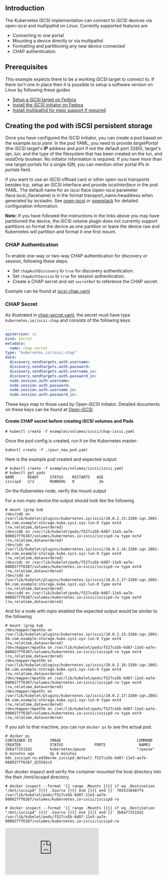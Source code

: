 ## Introduction

The Kubernetes iSCSI implementation can connect to iSCSI devices via open-iscsi and multipathd on Linux.
Currently supported features are
  * Connecting to one portal
  * Mounting a device directly or via multipathd
  * Formatting and partitioning any new device connected
  * CHAP authentication

## Prerequisites

This example expects there to be a working iSCSI target to connect to.
If there isn't one in place then it is possible to setup a software version on Linux by following these guides

  * [Setup a iSCSI target on Fedora](http://www.server-world.info/en/note?os=Fedora_21&p=iscsi)
  * [Install the iSCSI initiator on Fedora](http://www.server-world.info/en/note?os=Fedora_21&p=iscsi&f=2)
  * [Install multipathd for mpio support if required](https://web.archive.org/web/20180226211306/http://www.linuxstories.eu/2014/07/how-to-setup-dm-multipath-on-rhel.html)


## Creating the pod with iSCSI persistent storage

Once you have configured the iSCSI initiator, you can create a pod based on the example *iscsi.yaml*. In the pod YAML, you need to provide *targetPortal* (the iSCSI target's **IP** address and *port* if not the default port 3260), target's *iqn*, *lun*, and the type of the filesystem that has been created on the lun, and *readOnly* boolean. No initiator information is required. If you have more than one target portals for a single IQN, you can mention other portal IPs in *portals* field.

If you want to use an iSCSI offload card or other open-iscsi transports besides tcp, setup an iSCSI interface and provide *iscsiInterface* in the pod YAML. The default name for an iscsi iface (open-iscsi parameter iface.iscsi\_ifacename) is in the format transport\_name.hwaddress when generated by iscsiadm. See [open-iscsi](https://web.archive.org/web/20150208123331/http://www.open-iscsi.org/docs/README) or [openstack](http://docs.openstack.org/kilo/config-reference/content/iscsi-iface-config.html) for detailed configuration information.

**Note:** If you have followed the instructions in the links above you
may have partitioned the device, the iSCSI volume plugin does not
currently support partitions so format the device as one partition or leave the device raw and Kubernetes will partition and format it one first mount.

### CHAP Authentication

To enable one-way or two-way CHAP authentication for discovery or session, following these steps.

 * Set `chapAuthDiscovery` to `true` for discovery authentication.
 * Set `chapAuthSession` to `true` for session authentication.
 * Create a CHAP secret and set `secretRef` to reference the CHAP secret.


Example can be found at [iscsi-chap.yaml](iscsi-chap.yaml)

### CHAP Secret

As illustrated in [chap-secret.yaml](chap-secret.yaml), the secret must have type `kubernetes.io/iscsi-chap` and consists of the following keys:

```yaml
---
apiVersion: v1
kind: Secret
metadata:
  name: chap-secret
type: "kubernetes.io/iscsi-chap"
data:
  discovery.sendtargets.auth.username:
  discovery.sendtargets.auth.password:
  discovery.sendtargets.auth.username_in:
  discovery.sendtargets.auth.password_in:
  node.session.auth.username:
  node.session.auth.password:
  node.session.auth.username_in:
  node.session.auth.password_in:
```

These keys map to those used by Open-iSCSI initiator. Detailed documents on these keys can be found at [Open-iSCSI](https://github.com/open-iscsi/open-iscsi/blob/master/etc/iscsid.conf)

#### Create CHAP secret before creating iSCSI volumes and Pods

```console
# kubectl create -f examples/volumes/iscsi/chap-iscsi.yaml
```



Once the pod config is created, run it on the Kubernetes master:

```console
kubectl create -f ./your_new_pod.yaml
```

Here is the example pod created and expected output:

```console
# kubectl create -f examples/volumes/iscsi/iscsi.yaml
# kubectl get pods
NAME      READY     STATUS    RESTARTS   AGE
iscsipd   2/2       RUNNING   0           2m
```

On the Kubernetes node, verify the mount output

For a non mpio device the output should look like the following

```console
# mount |grep kub
/dev/sdb on /var/lib/kubelet/plugins/kubernetes.io/iscsi/10.0.2.15:3260-iqn.2001-04.com.example:storage.kube.sys1.xyz-lun-0 type ext4 (rw,relatime,data=ordered)
/dev/sdb on /var/lib/kubelet/pods/f527ca5b-6d87-11e5-aa7e-080027ff6387/volumes/kubernetes.io~iscsi/iscsipd-rw type ext4 (ro,relatime,data=ordered)
/dev/sdc on /var/lib/kubelet/plugins/kubernetes.io/iscsi/10.0.2.16:3260-iqn.2001-04.com.example:storage.kube.sys1.xyz-lun-0 type ext4 (rw,relatime,data=ordered)
/dev/sdc on /var/lib/kubelet/pods/f527ca5b-6d87-11e5-aa7e-080027ff6387/volumes/kubernetes.io~iscsi/iscsipd-rw type ext4 (rw,relatime,data=ordered)
/dev/sdd on /var/lib/kubelet/plugins/kubernetes.io/iscsi/10.0.2.17:3260-iqn.2001-04.com.example:storage.kube.sys1.xyz-lun-0 type ext4 (rw,relatime,data=ordered)
/dev/sdd on /var/lib/kubelet/pods/f527ca5b-6d87-11e5-aa7e-080027ff6387/volumes/kubernetes.io~iscsi/iscsipd-rw type ext4 (rw,relatime,data=ordered)
```

And for a node with mpio enabled the expected output would be similar to the following

```console
# mount |grep kub
/dev/mapper/mpatha on /var/lib/kubelet/plugins/kubernetes.io/iscsi/10.0.2.15:3260-iqn.2001-04.com.example:storage.kube.sys1.xyz-lun-0 type ext4 (rw,relatime,data=ordered)
/dev/mapper/mpatha on /var/lib/kubelet/pods/f527ca5b-6d87-11e5-aa7e-080027ff6387/volumes/kubernetes.io~iscsi/iscsipd-ro type ext4 (ro,relatime,data=ordered)
/dev/mapper/mpathb on /var/lib/kubelet/plugins/kubernetes.io/iscsi/10.0.2.16:3260-iqn.2001-04.com.example:storage.kube.sys1.xyz-lun-0 type ext4 (rw,relatime,data=ordered)
/dev/mapper/mpathb on /var/lib/kubelet/pods/f527ca5b-6d87-11e5-aa7e-080027ff6387/volumes/kubernetes.io~iscsi/iscsipd-rw type ext4 (rw,relatime,data=ordered)
/dev/mapper/mpathc on /var/lib/kubelet/plugins/kubernetes.io/iscsi/10.0.2.17:3260-iqn.2001-04.com.example:storage.kube.sys1.xyz-lun-0 type ext4 (rw,relatime,data=ordered)
/dev/mapper/mpathb on /var/lib/kubelet/pods/f527ca5b-6d87-11e5-aa7e-080027ff6387/volumes/kubernetes.io~iscsi/iscsipd-rw type ext4 (rw,relatime,data=ordered)
```


If you ssh to that machine, you can run `docker ps` to see the actual pod.

```console
# docker ps
CONTAINER ID        IMAGE                                  COMMAND             CREATED             STATUS              PORTS               NAMES
3b8a772515d2        kubernetes/pause                       "/pause"            6 minutes ago       Up 6 minutes                            k8s_iscsipd-rw.ed58ec4e_iscsipd_default_f527ca5b-6d87-11e5-aa7e-080027ff6387_d25592c5
```

Run *docker inspect* and verify the container mounted the host directory into the their */mnt/iscsipd* directory.

```console
# docker inspect --format '{{ range .Mounts }}{{ if eq .Destination "/mnt/iscsipd" }}{{ .Source }}{{ end }}{{ end }}' f855336407f4
/var/lib/kubelet/pods/f527ca5b-6d87-11e5-aa7e-080027ff6387/volumes/kubernetes.io~iscsi/iscsipd-ro

# docker inspect --format '{{ range .Mounts }}{{ if eq .Destination "/mnt/iscsipd" }}{{ .Source }}{{ end }}{{ end }}' 3b8a772515d2
/var/lib/kubelet/pods/f527ca5b-6d87-11e5-aa7e-080027ff6387/volumes/kubernetes.io~iscsi/iscsipd-rw
```


<!-- BEGIN MUNGE: GENERATED_ANALYTICS -->
[![Analytics](https://kubernetes-site.appspot.com/UA-36037335-10/GitHub/examples/volumes/iscsi/README.md?pixel)]()
<!-- END MUNGE: GENERATED_ANALYTICS -->

